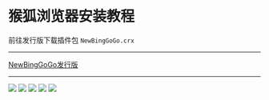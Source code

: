 # 猴狐浏览器安装教程

前往发行版下载插件包 ```NewBingGoGo.crx``` 

---
[NewBingGoGo发行版](https://gitee.com/jja8/NewBingGoGo/releases)

---
![](/img/33.jpg)
![](/img/34.jpg)
![](/img/32.jpg)
![](/img/35.jpg)
![](/img/36.jpg)